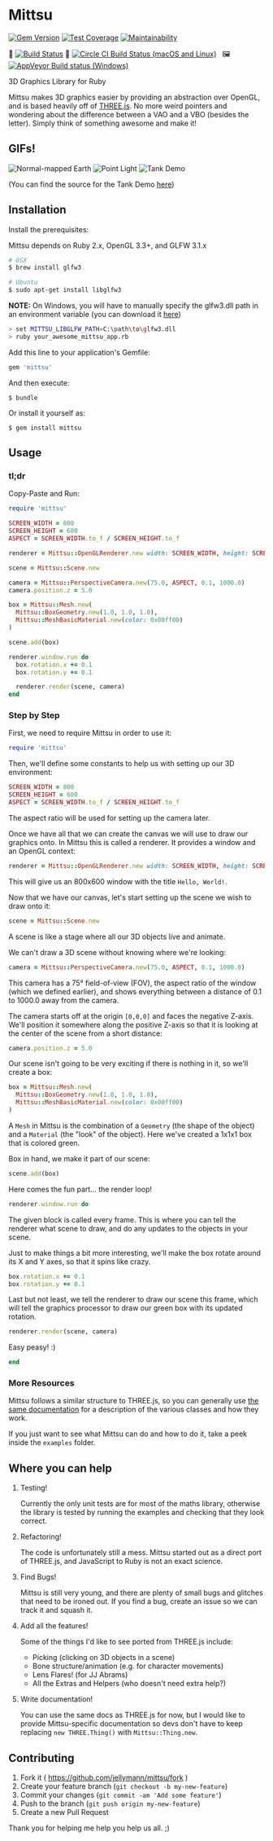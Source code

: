 # Mittsu

[![Gem Version](https://badge.fury.io/rb/mittsu.svg)](https://badge.fury.io/rb/mittsu)
[![Test Coverage](https://api.codeclimate.com/v1/badges/22be300984d81fa10af8/test_coverage)](https://codeclimate.com/github/jellymann/mittsu/test_coverage)
[![Maintainability](https://api.codeclimate.com/v1/badges/22be300984d81fa10af8/maintainability)](https://codeclimate.com/github/jellymann/mittsu/maintainability)

🐧 [![Build Status](https://travis-ci.org/jellymann/mittsu.svg?branch=master)](https://travis-ci.org/jellymann/mittsu)
🍎 [![Circle CI Build Status (macOS and Linux)](https://circleci.com/gh/jellymann/mittsu/tree/master.svg?style=shield)](https://circleci.com/gh/jellymann/mittsu/tree/master)
&nbsp; 🖼 [![AppVeyor Build status (Windows)](https://ci.appveyor.com/api/projects/status/x7k8r95m5f5fg9cu/branch/master?svg=true)](https://ci.appveyor.com/project/jellymann/mittsu/branch/master)

3D Graphics Library for Ruby

Mittsu makes 3D graphics easier by providing an abstraction over OpenGL, and is based heavily off of [THREE.js](http://threejs.org). No more weird pointers and wondering about the difference between a VAO and a VBO (besides the letter). Simply think of something awesome and make it!

## GIFs!

![Normal-mapped Earth](https://cloud.githubusercontent.com/assets/1171825/18411863/45328540-7781-11e6-986b-6e3f2551c719.gif)
![Point Light](https://cloud.githubusercontent.com/assets/1171825/18411861/4531bb4c-7781-11e6-92b4-b6ebda60e2c9.gif)
![Tank Demo](https://cloud.githubusercontent.com/assets/1171825/18411862/4531fe9a-7781-11e6-9665-b172df1a3645.gif)

(You can find the source for the Tank Demo [here](https://github.com/jellymann/mittsu-tank-demo))

## Installation

Install the prerequisites:

Mittsu depends on Ruby 2.x, OpenGL 3.3+, and GLFW 3.1.x

```bash
# OSX
$ brew install glfw3

# Ubuntu
$ sudo apt-get install libglfw3
```

**NOTE:** On Windows, you will have to manually specify the glfw3.dll path in an environment variable
(you can download it [here](http://www.glfw.org/download.html))
```bash
> set MITTSU_LIBGLFW_PATH=C:\path\to\glfw3.dll
> ruby your_awesome_mittsu_app.rb
```

Add this line to your application's Gemfile:

```ruby
gem 'mittsu'
```

And then execute:

    $ bundle

Or install it yourself as:

    $ gem install mittsu

## Usage

### tl;dr

Copy-Paste and Run:

```ruby
require 'mittsu'

SCREEN_WIDTH = 800
SCREEN_HEIGHT = 600
ASPECT = SCREEN_WIDTH.to_f / SCREEN_HEIGHT.to_f

renderer = Mittsu::OpenGLRenderer.new width: SCREEN_WIDTH, height: SCREEN_HEIGHT, title: 'Hello, World!'

scene = Mittsu::Scene.new

camera = Mittsu::PerspectiveCamera.new(75.0, ASPECT, 0.1, 1000.0)
camera.position.z = 5.0

box = Mittsu::Mesh.new(
  Mittsu::BoxGeometry.new(1.0, 1.0, 1.0),
  Mittsu::MeshBasicMaterial.new(color: 0x00ff00)
)

scene.add(box)

renderer.window.run do
  box.rotation.x += 0.1
  box.rotation.y += 0.1

  renderer.render(scene, camera)
end
```

### Step by Step

First, we need to require Mittsu in order to use it:
```ruby
require 'mittsu'
```

Then, we'll define some constants to help us with setting up our 3D environment:
```ruby
SCREEN_WIDTH = 800
SCREEN_HEIGHT = 600
ASPECT = SCREEN_WIDTH.to_f / SCREEN_HEIGHT.to_f
```

The aspect ratio will be used for setting up the camera later.

Once we have all that we can create the canvas we will use to draw our graphics onto. In Mittsu this is called a renderer. It provides a window and an OpenGL context:

```ruby
renderer = Mittsu::OpenGLRenderer.new width: SCREEN_WIDTH, height: SCREEN_HEIGHT, title: 'Hello, World!'
```
This will give us an 800x600 window with the title `Hello, World!`.

Now that we have our canvas, let's start setting up the scene we wish to draw onto it:

```ruby
scene = Mittsu::Scene.new
```

A scene is like a stage where all our 3D objects live and animate.

We can't draw a 3D scene without knowing where we're looking:

```ruby
camera = Mittsu::PerspectiveCamera.new(75.0, ASPECT, 0.1, 1000.0)
```

This camera has a 75° field-of-view (FOV), the aspect ratio of the window (which we defined earlier), and shows everything between a distance of 0.1 to 1000.0 away from the camera.

The camera starts off at the origin `[0,0,0]` and faces the negative Z-axis. We'll position it somewhere along the positive Z-axis so that it is looking at the center of the scene from a short distance:

```ruby
camera.position.z = 5.0
```

Our scene isn't going to be very exciting if there is nothing in it, so we'll create a box:

```ruby
box = Mittsu::Mesh.new(
  Mittsu::BoxGeometry.new(1.0, 1.0, 1.0),
  Mittsu::MeshBasicMaterial.new(color: 0x00ff00)
)
```

A `Mesh` in Mittsu is the combination of a `Geometry` (the shape of the object) and a `Material` (the "look" of the object). Here we've created a 1x1x1 box that is colored green.

Box in hand, we make it part of our scene:

```ruby
scene.add(box)
```

Here comes the fun part... the render loop!

```ruby
renderer.window.run do
```

The given block is called every frame. This is where you can tell the renderer what scene to draw, and do any updates to the objects in your scene.

Just to make things a bit more interesting, we'll make the box rotate around its X and Y axes, so that it spins like crazy.

```ruby
box.rotation.x += 0.1
box.rotation.y += 0.1
```

Last but not least, we tell the renderer to draw our scene this frame, which will tell the graphics processor to draw our green box with its updated rotation.

```ruby
renderer.render(scene, camera)
```

Easy peasy! :)

```ruby
end
```


### More Resources

Mittsu follows a similar structure to THREE.js, so you can generally use [the same documentation](http://threejs.org/docs/) for a description of the various classes and how they work.

If you just want to see what Mittsu can do and how to do it, take a peek inside the `examples` folder.

## Where you can help

1. Testing!

    Currently the only unit tests are for most of the maths library, otherwise the library is tested by running the examples and checking that they look correct.

2. Refactoring!

    The code is unfortunately still a mess. Mittsu started out as a direct port of THREE.js, and JavaScript to Ruby is not an exact science.

3. Find Bugs!

    Mittsu is still very young, and there are plenty of small bugs and glitches that need to be ironed out. If you find a bug, create an issue so we can track it and squash it.

4. Add all the features!

    Some of the things I'd like to see ported from THREE.js include:

    * Picking (clicking on 3D objects in a scene)
    * Bone structure/animation (e.g. for character movements)
    * Lens Flares! (for JJ Abrams)
    * All the Extras and Helpers (who doesn't need extra help?)

5. Write documentation!

    You can use the same docs as THREE.js for now, but I would like to provide Mittsu-specific documentation so devs don't have to keep replacing `new THREE.Thing()` with `Mittsu::Thing.new`.

## Contributing

1. Fork it ( https://github.com/jellymann/mittsu/fork )
2. Create your feature branch (`git checkout -b my-new-feature`)
3. Commit your changes (`git commit -am 'Add some feature'`)
4. Push to the branch (`git push origin my-new-feature`)
5. Create a new Pull Request

Thank you for helping me help you help us all. ;)

